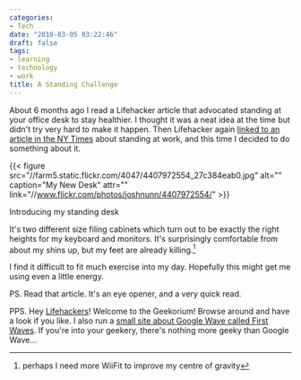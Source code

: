 ```yaml
---
categories:
- Tech
date: "2010-03-05 03:22:46"
draft: false
tags:
- learning
- technology
- work
title: A Standing Challenge
---
```


About 6 months ago I read a Lifehacker article that advocated standing at your office desk to stay healthier. I thought it was a neat idea at the time but didn't try very hard to make it happen. Then Lifehacker again [linked to an article in the NY Times](http://opinionator.blogs.nytimes.com/2010/02/23/stand-up-while-you-read-this/?pagemode=print) about standing at work, and this time I decided to do something about it.

{{< figure src="//farm5.static.flickr.com/4047/4407972554_27c384eab0.jpg" alt="" caption="My New Desk" attr="" link="//www.flickr.com/photos/joshnunn/4407972554/" >}}

Introducing my standing desk

It's two different size filing cabinets which turn out to be exactly the right heights for my keyboard and monitors. It's surprisingly comfortable from about my shins up, but my feet are already killing.[^1]

I find it difficult to fit much exercise into my day. Hopefully this might get me using even a little energy.

PS. Read that article. It's an eye opener, and a very quick read.

PPS. Hey [Lifehackers](http://lifehacker.com/5503957/the-file-cabinet-standing-desk)! Welcome to the Geekorium! Browse around and have a look if you like. I also run a [small site about Google Wave called First Waves](//the.geekorium.com.au/read/google-wave/). If you're into your geekery, there's nothing more geeky than Google Wave...

[^1]: perhaps I need more WiiFit to improve my centre of gravity
